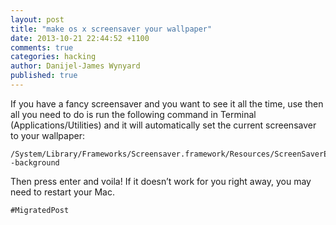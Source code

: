 ```yaml
---
layout: post
title: "make os x screensaver your wallpaper"
date: 2013-10-21 22:44:52 +1100
comments: true
categories: hacking
author: Danijel-James Wynyard
published: true
---
```

If you have a fancy screensaver and you want to see it all the time, use then all you need to do is run the following command in Terminal (Applications/Utilities) and it will automatically set the current screensaver to your wallpaper:

    /System/Library/Frameworks/Screensaver.framework/Resources/ScreenSaverEngine.app/Contents/MacOS/ScreenSaverEngine -background

Then press enter and voila! If it doesn’t work for you right away, you may need to restart your Mac.

`#MigratedPost`

